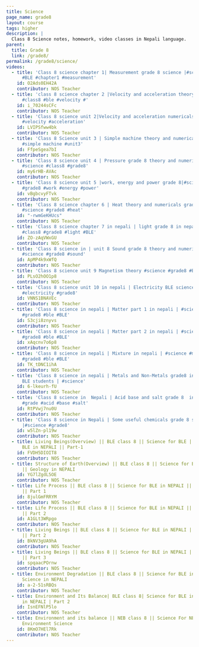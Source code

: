 ```yaml
---
title: Science
page_name: grade8
layout: course
tags: higher
description: |
  Class 8 Science notes, homework, video classes in Nepali language.
parent:
  title: Grade 8
  link: /grade8/
permalink: /grade8/science/
videos:
  - title: 'Class 8 science chapter 1| Measurement grade 8 science |#science #class8
      #BLE #chapter1 #measurement'
    id: O2Ads0EH42A
    contributor: NOS Teacher
  - title: 'class 8 science chapter 2 |Velocity and acceleration theory part | #science
      #class8 #ble #velocity #'
    id: i_70244sCFc
    contributor: NOS Teacher
  - title: 'Class 8 science unit 2|Velocity and acceleration numericals|#science #grade8
      #velocity #acceleration'
    id: LVIPSfww4bk
    contributor: NOS Teacher
  - title: 'Class 8 Science unit 3 | Simple machine theory and numerical|#science #class8
      #simple machine #unit3'
    id: FfpeSgea7bI
    contributor: NOS Teacher
  - title: 'Class 8 science unit 4 | Pressure grade 8 theory and numericals | #pressure
      #science #class8 #grade8'
    id: my6rHB-AVAc
    contributor: NOS Teacher
  - title: 'Class 8 science unit 5 |work, energy and power grade 8|#science #class8
      #grade8 #work #energy #power'
    id: vBgbcvyFTvk
    contributor: NOS Teacher
  - title: 'Class 8 science chapter 6 | Heat theory and numericals grade 8 | #class8
      #science #grade8 #heat'
    id: "-rwmGeKHUcs"
    contributor: NOS Teacher
  - title: 'Class 8 science chapter 7 in nepali | light grade 8 in nepali||#science
      #class8 #grade8 #light #BLE'
    id: ZO-zAqVWxGU
    contributor: NOS Teacher
  - title: 'Class 8 science in | unit 8 Sound grade 8 theory and numericals | #class8
      #science #grade8 #sound'
    id: ApMP4k9xWfQ
    contributor: NOS Teacher
  - title: 'Class 8 science unit 9 Magnetism theory #science #grade8 #BLE #class8'
    id: PLsO2hOO1p8
    contributor: NOS Teacher
  - title: 'Class 8 science unit 10 in nepali | Electricity BLE science in nepali|#science
      #electricity #grade8'
    id: VNNS1BNAVEc
    contributor: NOS Teacher
  - title: 'Class 8 science in nepali | Matter part 1 in nepali | #science #matter #class8
      #grade8 #ble #BLE'
    id: S3cji8znyvs
    contributor: NOS Teacher
  - title: 'Class 8 science in nepali | Matter part 2 in nepali | #science #matter #class8
      #grade8 #ble #BLE'
    id: xAqcnv7o6p8
    contributor: NOS Teacher
  - title: 'Class 8 science in nepali | Mixture in nepali | #science #matter #class8
      #grade8 #ble #BLE'
    id: TK_tDNC1ihA
    contributor: NOS Teacher
  - title: 'Class 8 science in nepali | Metals and Non-Metals grade8 in nepali  for
      BLE students | #science'
    id: 6-lkeurh-fU
    contributor: NOS Teacher
  - title: 'Class 8 science in  Nepali | Acid base and salt grade 8  in nepali|#science
      #grade #acid #base #salt'
    id: RtPVwj7nu0U
    contributor: NOS Teacher
  - title: 'Class 8 science in Nepali | Some useful chemicals grade 8 science  in nepali
      |#science #grade8'
    id: w5lZn-pl19w
    contributor: NOS Teacher
  - title: Living Beings(Overview) || BLE class 8 || Science for BLE || Biology For
      BLE in NEPALI || Part-1
    id: FVDH5DIOIT8
    contributor: NOS Teacher
  - title: Structure of Earth(Overview) || BLE class 8 || Science for BLE in NEPALI
      || Geology in NEPALI
    id: YG7lZgdL5OE
    contributor: NOS Teacher
  - title: Life Process || BLE class 8 || Science for BLE in NEPALI || Biology in NEPALI
      || Part 1
    id: 8julGmFRRYM
    contributor: NOS Teacher
  - title: Life Process || BLE class 8 || Science for BLE in NEPALI || Biology in NEPALI
      || Part 2
    id: A1GLt3WRpgo
    contributor: NOS Teacher
  - title: Living Beings || BLE class 8 || Science for BLE in NEPALI || Biology in NEPALI
      || Part 2
    id: BkNV3gUA9hA
    contributor: NOS Teacher
  - title: Living Beings || BLE class 8 || Science for BLE in NEPALI || Biology in NEPALI
      || Part 3
    id: spqaacPOrnw
    contributor: NOS Teacher
  - title: Environment Degradation || BLE class 8 || Science for BLE in NEPALI || Environment
      Science in NEPALI
    id: a-2-51sRBQs
    contributor: NOS Teacher
  - title: Environment and Its Balance| BLE class 8| Science for BLE in NEPALI|  Science
      in NEPALI | Part 2
    id: IsnEFNlP5lo
    contributor: NOS Teacher
  - title: Environment and its balance || NEB class 8 || Science For NEB in NEPALI ||
      Environment Science
    id: 8KmO7HEl7Rk
    contributor: NOS Teacher
---
```

